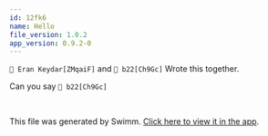 ```yaml
---
id: 12fk6
name: Hello
file_version: 1.0.2
app_version: 0.9.2-0
---
```


`👤 Eran Keydar[ZMqaiF]` and `👤 b22[Ch9Gc]` Wrote this together.

Can you say `👤 b22[Ch9Gc]`




<br/>

This file was generated by Swimm. [Click here to view it in the app](http://localhost:5000/repos/Z2l0aHViJTNBJTNBdDElM0ElM0FlcmFuLXN3aW1t/docs/12fk6).